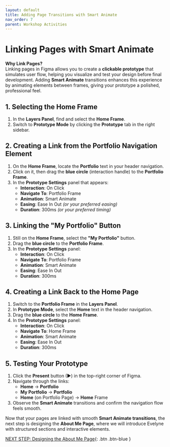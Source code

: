 ```yaml
---
layout: default
title: Adding Page Transitions with Smart Animate
nav_order: 7
parent: Workshop Activities
---
```


# Linking Pages with Smart Animate  

**Why Link Pages?**  
Linking pages in Figma allows you to create a **clickable prototype** that simulates user flow, helping you visualize and test your design before final development. Adding **Smart Animate** transitions enhances this experience by animating elements between frames, giving your prototype a polished, professional feel.  


## 1. Selecting the Home Frame  

1. In the **Layers Panel**, find and select the **Home Frame**.  
2. Switch to **Prototype Mode** by clicking the **Prototype** tab in the right sidebar.  



## 2. Creating a Link from the Portfolio Navigation Element  

1. On the **Home Frame**, locate the **Portfolio** text in your header navigation.  
2. Click on it, then drag the **blue circle** (interaction handle) to the **Portfolio Frame**.  
3. In the **Prototype Settings** panel that appears:  
   - **Interaction**: On Click  
   - **Navigate To**: Portfolio Frame  
   - **Animation**: Smart Animate  
   - **Easing**: Ease In Out *(or your preferred easing)*  
   - **Duration**: 300ms *(or your preferred timing)*  



## 3. Linking the "My Portfolio" Button  

1. Still on the **Home Frame**, select the **"My Portfolio"** button.  
2. Drag the **blue circle** to the **Portfolio Frame**.  
3. In the **Prototype Settings** panel:  
   - **Interaction**: On Click  
   - **Navigate To**: Portfolio Frame  
   - **Animation**: Smart Animate  
   - **Easing**: Ease In Out  
   - **Duration**: 300ms  


## 4. Creating a Link Back to the Home Page  

1. Switch to the **Portfolio Frame** in the **Layers Panel**.  
2. In **Prototype Mode**, select the **Home** text in the header navigation.  
3. Drag the **blue circle** to the **Home Frame**.  
4. In the **Prototype Settings** panel:  
   - **Interaction**: On Click  
   - **Navigate To**: Home Frame  
   - **Animation**: Smart Animate  
   - **Easing**: Ease In Out  
   - **Duration**: 300ms  


## 5. Testing Your Prototype  

1. Click the **Present** button (▶) in the top-right corner of Figma.  
2. Navigate through the links:  
   - **Home** → **Portfolio**  
   - **My Portfolio** → **Portfolio**  
   - **Home** (on Portfolio Page) → **Home** Frame  
3. Observe the **Smart Animate** transitions and confirm the navigation flow feels smooth.  


Now that your pages are linked with smooth **Smart Animate transitions**, the next step is designing the **About Me Page**, where we will introduce Evelyne with structured sections and interactive elements.  

[NEXT STEP: Designing the About Me Page](about-page.html){: .btn .btn-blue }  
